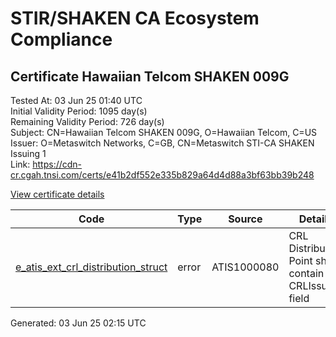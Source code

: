 # STIR/SHAKEN CA Ecosystem Compliance

## Certificate Hawaiian Telcom SHAKEN 009G

Tested At: 03 Jun 25 01:40 UTC\
Initial Validity Period: 1095 day(s)\
Remaining Validity Period: 726 day(s)\
Subject: CN=Hawaiian Telcom SHAKEN 009G, O=Hawaiian Telcom, C=US\
Issuer: O=Metaswitch Networks, C=GB, CN=Metaswitch STI-CA SHAKEN Issuing 1\
Link: https://cdn-cr.cgah.tnsi.com/certs/e41b2df552e335b829a64d4d88a3bf63bb39b248

[View certificate details](https://x509.io/?cert=MIICfjCCAiWgAwIBAgIQMSKOnZ2%2FiinxSBNk1AEIejAKBggqhkjOPQQDAjBYMSswKQYDVQQDDCJNZXRhc3dpdGNoIFNUSS1DQSBTSEFLRU4gSXNzdWluZyAxMQswCQYDVQQGEwJHQjEcMBoGA1UECgwTTWV0YXN3aXRjaCBOZXR3b3JrczAeFw0yNDA1MjkwOTM1MzFaFw0yNzA1MjkwOTM1MzFaME0xCzAJBgNVBAYTAlVTMRgwFgYDVQQKDA9IYXdhaWlhbiBUZWxjb20xJDAiBgNVBAMMG0hhd2FpaWFuIFRlbGNvbSBTSEFLRU4gMDA5RzBZMBMGByqGSM49AgEGCCqGSM49AwEHA0IABM%2BN5cGzjpY%2BsdrZGsP6YwBzGZiHtZboQDDb1YaZ1TM6zT8WUffWhyK6WYmhEW2hMY3iAcAcluDvVe9ngrAIlgKjgdswgdgwDAYDVR0TAQH%2FBAIwADAOBgNVHQ8BAf8EBAMCB4AwFgYIKwYBBQUHARoECjAIoAYWBDAwOUcwRwYDVR0fBEAwPjA8oDqgOIY2aHR0cHM6Ly9hdXRoZW50aWNhdGUtYXBpLmljb25lY3Rpdi5jb20vZG93bmxvYWQvdjEvY3JsMBcGA1UdIAQQMA4wDAYKYIZIAYb%2FCQEBBDAdBgNVHQ4EFgQU6Bz9L%2FYqm3B9Jf3s%2FaM%2FfiPRwJ8wHwYDVR0jBBgwFoAUzR6nABAQ2jIdaRo51dJGCyw8h9YwCgYIKoZIzj0EAwIDRwAwRAIgZN2vG0f420eyHqV8WgcCE5rs%2Fa9Kkq1uCO%2BoXWan0YsCIBVQ2H7bxR1jvV3BLZzO3zEP7qgCMlIs6QJEPiahEY4z)

| Code | Type | Source | Details |
|------|------|--------|---------|
| [e_atis_ext_crl_distribution_struct](../../ISSUES/e_atis_ext_crl_distribution_struct/README.md) | error | ATIS1000080 | CRL Distribution Point shall contain a CRLIssuer field |


Generated: 03 Jun 25 02:15 UTC